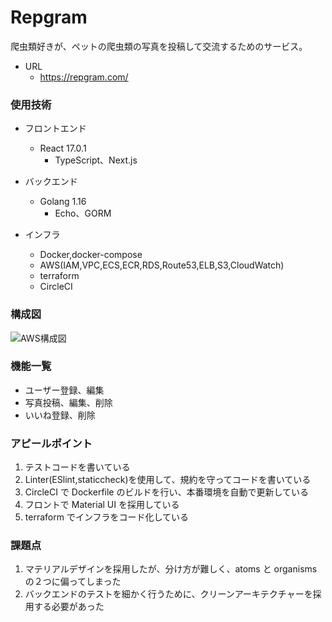# Repgram

爬虫類好きが、ペットの爬虫類の写真を投稿して交流するためのサービス。

- URL
  - https://repgram.com/

### 使用技術

- フロントエンド

  - React 17.0.1
    - TypeScript、Next.js

- バックエンド

  - Golang 1.16
    - Echo、GORM

- インフラ
  - Docker,docker-compose
  - AWS(IAM,VPC,ECS,ECR,RDS,Route53,ELB,S3,CloudWatch)
  - terraform
  - CircleCI

### 構成図

![AWS構成図](https://user-images.githubusercontent.com/50498102/123069556-d9686580-d44d-11eb-86fe-c6f81bc118db.png)

### 機能一覧

- ユーザー登録、編集
- 写真投稿、編集、削除
- いいね登録、削除

### アピールポイント

1. テストコードを書いている
2. Linter(ESlint,staticcheck)を使用して、規約を守ってコードを書いている
3. CircleCI で Dockerfile のビルドを行い、本番環境を自動で更新している
4. フロントで Material UI を採用している
5. terraform でインフラをコード化している

### 課題点

1. マテリアルデザインを採用したが、分け方が難しく、atoms と organisms の２つに偏ってしまった
2. バックエンドのテストを細かく行うために、クリーンアーキテクチャーを採用する必要があった
